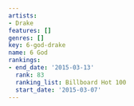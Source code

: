 ```yaml
---
artists:
- Drake
features: []
genres: []
key: 6-god-drake
name: 6 God
rankings:
- end_date: '2015-03-13'
  rank: 83
  ranking_list: Billboard Hot 100
  start_date: '2015-03-07'
---
```


